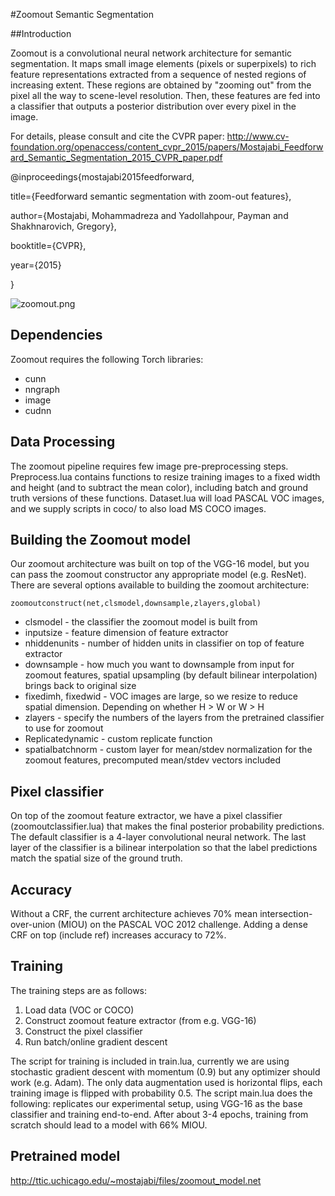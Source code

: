 #Zoomout Semantic Segmentation 

##Introduction

Zoomout is a convolutional neural network architecture for semantic segmentation. It maps small image elements (pixels or superpixels)
to rich feature representations extracted from a sequence of nested regions of increasing extent. These regions are obtained by "zooming out" from the pixel
all the way to scene-level resolution. Then, these features are fed into a classifier that outputs a posterior distribution over every pixel in the image.  

For details, please consult and cite the CVPR paper: http://www.cv-foundation.org/openaccess/content_cvpr_2015/papers/Mostajabi_Feedforward_Semantic_Segmentation_2015_CVPR_paper.pdf 

@inproceedings{mostajabi2015feedforward,

  title={Feedforward semantic segmentation with zoom-out features},

  author={Mostajabi, Mohammadreza and Yadollahpour, Payman and Shakhnarovich, Gregory},

  booktitle={CVPR},

  year={2015}

  
}

![zoomout.png](https://bitbucket.org/repo/n8qkM7/images/3302094990-zoomout.png)

## Dependencies
Zoomout requires the following Torch libraries:

+ cunn
+ nngraph
+ image
+ cudnn

## Data Processing
The zoomout pipeline requires few image pre-preprocessing steps.  
Preprocess.lua contains functions to resize training images to a fixed width and height (and to subtract the mean color), including batch and ground truth versions of these functions.
Dataset.lua will load PASCAL VOC images, and we supply scripts in coco/ to also load MS COCO images. 

## Building the Zoomout model
Our zoomout architecture was built on top of the VGG-16 model, but you can pass the zoomout constructor any appropriate model (e.g. ResNet).  There are several options available to building the zoomout architecture:

`zoomoutconstruct(net,clsmodel,downsample,zlayers,global)`

+ clsmodel - the classifier the zoomout model is built from
+ inputsize - feature dimension of feature extractor
+ nhiddenunits - number of hidden units in classifier on top of feature extractor 
+ downsample - how much you want to downsample from input for zoomout features, spatial upsampling (by default bilinear interpolation) brings back to original size 
+ fixedimh, fixedwid - VOC images are large, so we resize to reduce spatial dimension. Depending on whether H > W or W > H
+ zlayers - specify the numbers of the layers from the pretrained classifier to use for zoomout
+ Replicatedynamic - custom replicate function
+ spatialbatchnorm - custom layer for mean/stdev normalization for the zoomout features, precomputed mean/stdev vectors included

## Pixel classifier
On top of the zoomout feature extractor, we have a pixel classifier (zoomoutclassifier.lua) that makes the final posterior probability predictions. The default classifier is a 4-layer convolutional neural network.  The last layer of the classifier is a bilinear interpolation so that the label predictions match the spatial size of the ground truth. 

## Accuracy
Without a CRF, the current architecture achieves 70% mean intersection-over-union (MIOU) on the PASCAL VOC 2012 challenge. Adding a dense CRF on top (include ref) increases accuracy to 72%.

## Training 
The training steps are as follows:

1. Load data (VOC or COCO)
2. Construct zoomout feature extractor (from e.g. VGG-16)
3. Construct the pixel classifier
4. Run batch/online gradient descent

The script for training is included in train.lua, currently we are using stochastic gradient descent with momentum (0.9) but any optimizer should work (e.g. Adam).  The only data augmentation used is horizontal flips, each training image is flipped with probability 0.5. The script main.lua does the following: replicates our experimental setup, using VGG-16 as the base classifier and training end-to-end. After about 3-4 epochs, training from scratch should lead to a model with 66% MIOU. 

## Pretrained model

http://ttic.uchicago.edu/~mostajabi/files/zoomout_model.net


